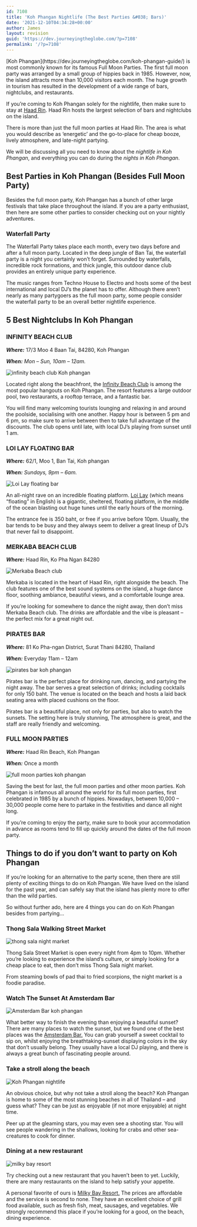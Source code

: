 ```yaml
---
id: 7108
title: 'Koh Phangan Nightlife (The Best Parties &#038; Bars)'
date: '2021-12-10T04:34:28+00:00'
author: James
layout: revision
guid: 'https://dev.journeyingtheglobe.com/?p=7108'
permalink: '/?p=7108'
---
```


<div>[Koh Phangan](https://dev.journeyingtheglobe.com/koh-phangan-guide/) is most commonly known for its famous Full Moon Parties. The first full moon party was arranged by a small group of hippies back in 1985. However, now, the island attracts more than 10,000 visitors each month. The huge growth in tourism has resulted in the development of a wide range of bars, nightclubs, and restaurants.

If you’re coming to Koh Phangan solely for the nightlife, then make sure to stay at [Haad Rin](https://www.tripadvisor.co.uk/Attraction_Review-g303907-d556707-Reviews-Haad_Rin-Ko_Pha_Ngan_Surat_Thani_Province.html). Haad Rin hosts the largest selection of bars and nightclubs on the island.

There is more than just the full moon parties at Haad Rin. The area is what you would describe as ‘energetic’ and the go-to-place for cheap booze, lively atmosphere, and late-night partying.

We will be discussing all you need to know about the *nightlife in Koh Phangan*, and everything you can do during the *nights in Koh Phangan*.

## Best Parties in Koh Phangan (Besides Full Moon Party)

Besides the full moon party, Koh Phangan has a bunch of other large festivals that take place throughout the island. If you are a party enthusiast, then here are some other parties to consider checking out on your nightly adventures.

### Waterfall Party

The Waterfall Party takes place each month, every two days before and after a full moon party. Located in the deep jungle of Ban Tai, the waterfall party is a night you certainly won’t forget. Surrounded by waterfalls, incredible rock formations, and thick jungle, this outdoor dance club provides an entirely unique party experience.

The music ranges from Techno House to Electro and hosts some of the best international and local DJ’s the planet has to offer. Although there aren’t nearly as many partygoers as the full moon party, some people consider the waterfall party to be an overall better nightlife experience.

## **5 Best Nightclubs In Koh Phangan**

### INFINITY BEACH CLUB

***Where:*** 17/3 Moo 4 Baan Tai, 84280, Koh Phangan

***When:*** *Mon – Sun, 10am – 12am.*

![infinity beach club Koh phangan](https://dev.journeyingtheglobe.com/wp-content/uploads/2021/03/107774231-2-300x168-1.jpg)

Located right along the beachfront, the [Infinity Beach Club](https://www.booking.com/hotel/th/infinity-hostel.en-gb.html?aid=2139446) is among the most popular hangouts on Koh Phangan. The resort features a large outdoor pool, two restaurants, a rooftop terrace, and a fantastic bar.

You will find many welcoming tourists lounging and relaxing in and around the poolside, socialising with one another. Happy hour is between 5 pm and 6 pm, so make sure to arrive between then to take full advantage of the discounts. The club opens until late, with local DJ’s playing from sunset until 1 am.

### LOI LAY FLOATING BAR

***Where:*** 62/1, Moo 1, Ban Tai, Koh phangan

***When:*** *Sundays, 9pm – 6am.*

![Loi Lay floating bar](https://dev.journeyingtheglobe.com/wp-content/uploads/2021/03/Screen-Shot-2018-05-13-at-23.18.15-300x150-1.jpg)

An all-night rave on an incredible floating platform. [Loi Lay](https://www.tripadvisor.co.uk/Attraction_Review-g303907-d2723357-Reviews-Loi_Lay_Floating_Bar_Lounge-Ko_Pha_Ngan_Surat_Thani_Province.html) (which means “floating” in English) is a gigantic, sheltered, floating platform, in the middle of the ocean blasting out huge tunes until the early hours of the morning.<span class="Apple-converted-space"> </span>

The entrance fee is 350 baht, or free if you arrive before 10pm. Usually, the bar tends to be busy and they always seem to deliver a great lineup of DJ’s that never fail to disappoint.<span class="Apple-converted-space"> </span>

### MERKABA BEACH CLUB

***Where:*** <span class="textAlignWrapper address"><span class="street-address">Haad Rin</span>, <span class="locality">Ko Pha Ngan 84280</span></span>

![Merkaba Beach club](https://dev.journeyingtheglobe.com/wp-content/uploads/2021/03/merkaba-beach-club-300x150-1.jpg)

Merkaba is located in the heart of Haad Rin, right alongside the beach. The club features one of the best sound systems on the island, a huge dance floor, soothing ambiance, beautiful views, and a comfortable lounge area.<span class="Apple-converted-space"> </span>

If you’re looking for somewhere to dance the night away, then don’t miss Merkaba Beach club. The drinks are affordable and the vibe is pleasant – the perfect mix for a great night out.<span class="Apple-converted-space"> </span>

### PIRATES BAR

***Where:*** 81 Ko Pha-ngan District, Surat Thani 84280, Thailand

***When:*** Everyday 11am – 12am

![pirates bar koh phangan](https://dev.journeyingtheglobe.com/wp-content/uploads/2021/03/MoonSetPartyPiratesBarKohPhangan-08-1-300x204-1.jpg)

Pirates bar is the perfect place for drinking rum, dancing, and partying the night away. The bar serves a great selection of drinks; including cocktails for only 150 baht. The venue is located on the beach and hosts a laid back seating area with placed cushions on the floor.

Pirates bar is a beautiful place, not only for parties, but also to watch the sunsets. The setting here is truly stunning, The atmosphere is great, and the staff are really friendly and welcoming.

### FULL MOON PARTIES

***Where:*** Haad Rin Beach, Koh Phangan

***When:*** Once a month

![full moon parties koh phangan](https://dev.journeyingtheglobe.com/wp-content/uploads/2021/03/IMG_3238-1-1600x1067-300x200-1.jpg)

Saving the best for last, the full moon parties and other moon parties. Koh Phangan is infamous all around the world for its full moon parties, first celebrated in 1985 by a bunch of hippies. Nowadays, between 10,000 – 30,000 people come here to partake in the festivities and dance all night long.

If you’re coming to enjoy the party, make sure to book your accommodation in advance as rooms tend to fill up quickly around the dates of the full moon party.

## Things to do if you don’t want to party on Koh Phangan<span class="Apple-converted-space"> </span>

If you’re looking for an alternative to the party scene, then there are still plenty of exciting things to do on Koh Phangan. We have lived on the island for the past year, and can safely say that the island has plenty more to offer than the wild parties.<span class="Apple-converted-space"> </span>

So without further ado, here are 4 things you can do on Koh Phangan besides from partying…

### Thong Sala Walking Street Market

![thong sala night market](https://dev.journeyingtheglobe.com/wp-content/uploads/2021/03/maxresdefault-300x169-1.jpg)

Thong Sala Street Market is open every night from 4pm to 10pm. Whether you’re looking to experience the island’s culture, or simply looking for a cheap place to eat, then don’t miss Thong Sala night market.

From steaming bowls of pad thai to fried scorpions, the night market is a foodie paradise.

### Watch The Sunset At Amsterdam Bar

![Amsterdam Bar koh phangan](https://dev.journeyingtheglobe.com/wp-content/uploads/2021/03/Amsterdam-Bar-Koh-Phangan-A-Sunset-To-Remember-1-1440x960-300x200-1.jpg)

What better way to finish the evening than enjoying a beautiful sunset? There are many places to watch the sunset, but we found one of the best places was the [Amsterdam Bar.](https://www.tripadvisor.co.uk/Restaurant_Review-g303907-d2000635-Reviews-Amsterdam_Bar-Ko_Pha_Ngan_Surat_Thani_Province.html) You can grab yourself a sweet cocktail to sip on, whilst enjoying the breathtaking-sunset displaying colors in the sky that don’t usually belong. They usually have a local DJ playing, and there is always a great bunch of fascinating people around.

### Take a stroll along the beach<span class="Apple-converted-space"> </span>

![Koh Phangan nightlife ](https://dev.journeyingtheglobe.com/wp-content/uploads/2021/03/best-phangan-nightlife.jpg-300x169-1.jpg)

An obvious choice, but why not take a stroll along the beach? Koh Phangan is home to some of the most stunning beaches in all of Thailand – and guess what? They can be just as enjoyable (if not more enjoyable) at night time.

Peer up at the gleaming stars, you may even see a shooting star. You will see people wandering in the shallows, looking for crabs and other sea-creatures to cook for dinner.

### Dining at a new restaurant

![milky bay resort](https://dev.journeyingtheglobe.com/wp-content/uploads/2021/03/milky-bay-food-on-beach-300x168-1.jpg)

Try checking out a new restaurant that you haven’t been to yet. Luckily, there are many restaurants on the island to help satisfy your appetite.

A personal favorite of ours is [Milky Bay Resort.](https://www.tripadvisor.co.uk/Hotel_Review-g303907-d636809-Reviews-Milky_Bay_Resort-Ko_Pha_Ngan_Surat_Thani_Province.html) The prices are affordable and the service is second to none. They have an excellent choice of grill food available, such as fresh fish, meat, sausages, and vegetables. We strongly recommend this place if you’re looking for a good, on the beach, dining experience.

</div>